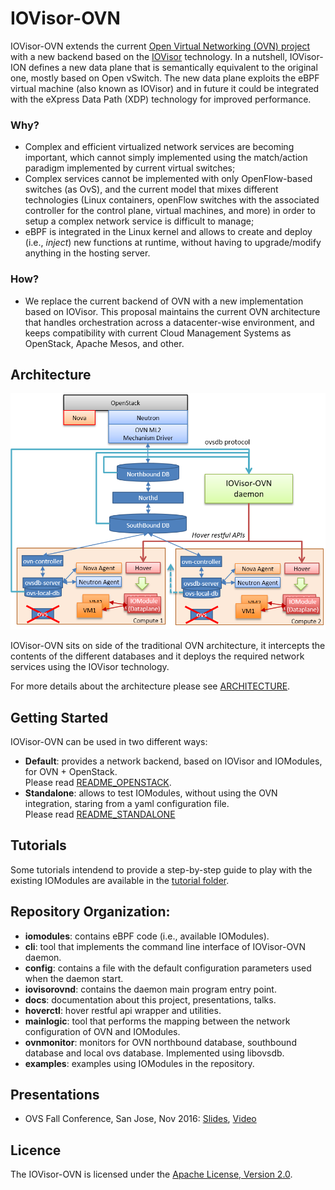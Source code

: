# IOVisor-OVN

IOVisor-OVN extends the current [Open Virtual Networking (OVN) project](https://github.com/openvswitch/ovs/) with a new backend based on the [IOVisor](https://www.iovisor.org/) technology.
In a nutshell, IOVisor-ION defines a new data plane that is semantically equivalent to the original one, mostly based on Open vSwitch. The new data plane exploits the eBPF virtual machine (also known as IOVisor) and in future it could be integrated with the eXpress Data Path (XDP) technology for improved performance.

### Why?

 - Complex and efficient virtualized network services are becoming important, which cannot simply implemented using the match/action paradigm implemented by current virtual switches;
 - Complex services cannot be implemented with only OpenFlow-based switches (as OvS), and the current model that mixes different technologies (Linux containers, openFlow switches with the associated controller for the control plane, virtual machines, and more) in order to setup a complex network service is difficult to manage;
 - eBPF is integrated in the Linux kernel and allows to create and deploy (i.e., *inject*) new functions at runtime, without having to upgrade/modify anything in the hosting server.

### How?

 - We replace the current backend of OVN with a new implementation based on IOVisor. This proposal maintains the current OVN architecture that handles orchestration across a datacenter-wise environment, and keeps compatibility with current Cloud Management Systems as OpenStack, Apache Mesos, and other.

## Architecture

<center><a href="images/iovisor-ovn-overview.png"><img src="images/iovisor-ovn-overview.png" width=700></a></center>

IOVisor-OVN sits on side of the traditional OVN architecture, it intercepts the contents of the different databases and it deploys the required network services using the IOVisor technology.

For more details about the architecture please see [ARCHITECTURE](./ARCHITECTURE.md).

## Getting Started

IOVisor-OVN can be used in two different ways:

- **Default**: provides a network backend, based on IOVisor and IOModules, for OVN + OpenStack.  
Please read [README_OPENSTACK](./README_OPENSTACK.md).
- **Standalone**: allows to test IOModules, without using the OVN integration, staring from a yaml configuration file.  
Please read [README_STANDALONE](./README_STANDALONE.md)

## Tutorials

Some tutorials intendend to provide a step-by-step guide to play with the existing IOModules are available in the [tutorial folder](/tutorials).


## Repository Organization:

* **iomodules**: contains eBPF code (i.e., available IOModules).
* **cli**: tool that implements the command line interface of IOVisor-OVN daemon.
* **config**: contains a file with the default configuration parameters used when the daemon start.
* **iovisorovnd**: contains the daemon main program entry point.
* **docs**: documentation about this project, presentations, talks.
* **hoverctl**: hover restful api wrapper and utilities.
* **mainlogic**: tool that performs the mapping between the network configuration of OVN and IOModules.
* **ovnmonitor**:  monitors for OVN northbound database, southbound database and local ovs database. Implemented using libovsdb.
* **examples**: examples using IOModules in the repository.

## Presentations

  * OVS Fall Conference, San Jose, Nov 2016: [Slides](http://openvswitch.org/support/ovscon2016/7/1245-bertrone.pdf), [Video](https://www.youtube.com/watch?v=9cmR2NuAGz0)

## Licence

The IOVisor-OVN is licensed under the [Apache License, Version 2.0](./LICENSE.txt).
